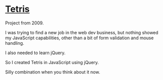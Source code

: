 # [Tetris](https://blaise.io/tetris)

Project from 2009.

I was trying to find a new job in the web dev business, but nothing showed my 
JavaScript capabilities, other than a bit of form validation and mouse handling.

I also needed to learn jQuery.

So I created Tetris in JavaScript using jQuery.

Silly combination when you think about it now.
